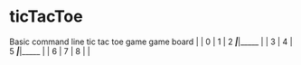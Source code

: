 # ticTacToe
Basic  command line tic tac toe game
game board 
     |     |
  0  |  1  |  2
_____|_____|_____
     |     |
  3  |  4  |  5
_____|_____|_____
     |     |
  6  |  7  |  8
     |     |
